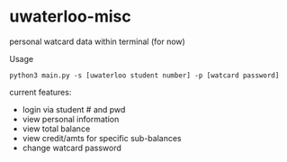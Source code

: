 # uwaterloo-misc
personal watcard data within terminal (for now)

Usage


`python3 main.py -s [uwaterloo student number] -p [watcard password]`

current features:
- login via student # and pwd
- view personal information
- view total balance
- view credit/amts for specific sub-balances
- change watcard password
